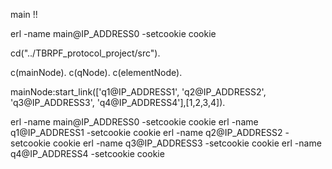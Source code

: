 main !!

erl -name main@IP_ADDRESS0 -setcookie cookie

cd("../TBRPF_protocol_project/src").

c(mainNode).
c(qNode).
c(elementNode).

mainNode:start_link(['q1@IP_ADDRESS1', 'q2@IP_ADDRESS2', 'q3@IP_ADDRESS3', 'q4@IP_ADDRESS4'],[1,2,3,4]).


erl -name main@IP_ADDRESS0 -setcookie cookie
erl -name q1@IP_ADDRESS1 -setcookie cookie
erl -name q2@IP_ADDRESS2 -setcookie cookie
erl -name q3@IP_ADDRESS3 -setcookie cookie
erl -name q4@IP_ADDRESS4 -setcookie cookie




